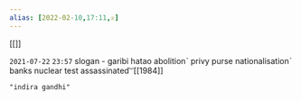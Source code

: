 ```yaml
---
alias: [2022-02-10,17:11,♕]
---
```

[[]]

`2021-07-22`  `23:57`
slogan - garibi hatao
abolitionˋ privy purse
nationalisationˋ banks
nuclear test
assassinated  ͝  [[1984]]
```query 2021-11-06 05:43
"indira gandhi"
```